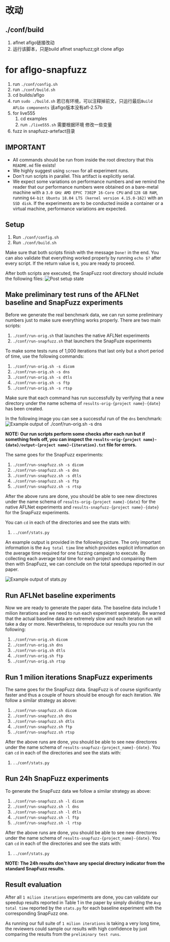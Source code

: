 # 改动
## ./conf/build
1. aflnet aflgo链接改动
2. 运行该脚本，只是build aflnet snapfuzz;git clone aflgo


# for aflgo-snapfuzz
1. run `./conf/config.sh`
2. run `./conf/build.sh`
3. cd builds/aflgo
4. run `sudo ./build.sh` 
若已有环境，可以注释掉前文，只运行最后`Build AFLGo components`
该aflgo版本没有afl-2.57b
5. for live555
   1. cd examples
   2. run `./live555.sh`
   需要根据环境 修改一些变量
7. fuzz in snapfuzz-artefact目录

## IMPORTANT

- All commands should be run from inside the root directory that this `README.md` file exists!
- We highly suggest using `screen` for all experiment runs.
- Don't run scripts in parallel. This artifact is explicitly serial.
- We expect some variations on performance numbers and we remind the reader that our performance numbers were obtained on a bare-metal machine with a `3.0 GHz AMD EPYC 7302P 16-Core CPU` and `128 GB RAM`, running `64-bit Ubuntu 18.04 LTS (kernel version 4.15.0-162)` with an `SSD disk`. If the experiments are to be conducted inside a container or a virtual machine, performance variations are expected.

## Setup

1. Run `./conf/config.sh`
1. Run `./conf/build.sh`

Make sure that both scripts finish with the message `Done!` in the end. You can also validate that everything worked properly by running `echo $?` after every script. If the return value is `0`, you are ready to proceed.

After both scripts are executed, the SnapFuzz root directory should include the following files:
![Post setup state](./imgs/setup.png)

## Make preliminary test runs of the AFLNet baseline and SnapFuzz experiments

Before we generate the real benchmark data, we can run some preliminary numbers just to make sure everything works properly. There are two main scripts:

1. `./conf/run-orig.sh` that launches the native AFLNet experiments
1. `./conf/run-snapfuzz.sh` that launchers the SnapFuze experiments

To make some tests runs of 1,000 iterations that last only but a short period of time, use the following commands:

1. `./conf/run-orig.sh -s dicom`
1. `./conf/run-orig.sh -s dns`
1. `./conf/run-orig.sh -s dtls`
1. `./conf/run-orig.sh -s ftp`
1. `./conf/run-orig.sh -s rtsp`

Make sure that each command has run successfully by verifying that a new directory under the name schema of `results-orig-{project name}-{date}` has been created.

In the following image you can see a successful run of the `dns` benchmark:
![Example output of ./conf/run-orig.sh -s dns](./imgs/orig-dns-run.png)

**NOTE: Our run scripts perform some checks after each run but if something feels off, you can inspect the `results-orig-{project name}-{date}/output-{project name}-{iteration}.txt` file for errors.**

The same goes for the SnapFuzz experiments:

1. `./conf/run-snapfuzz.sh -s dicom`
1. `./conf/run-snapfuzz.sh -s dns`
1. `./conf/run-snapfuzz.sh -s dtls`
1. `./conf/run-snapfuzz.sh -s ftp`
1. `./conf/run-snapfuzz.sh -s rtsp`

After the above runs are done, you should be able to see new directores under the name schema of `results-orig-{project name}-{date}` for the native AFLNet experiments and `results-snapfuzz-{project name}-{date}` for the SnapFuzz experiments.

You can `cd` in each of the directories and see the stats with:

1. `../conf/stats.py`

An example output is provided in the following picture. The only important information is the `Avg total time` line which provides explicit information on the average time required for one fuzzing campaign to execute. By collecting each average total time for each project and compairing them then with SnapFuzz, we can conclude on the total speedups reported in our paper.

![Example output of stats.py](./imgs/orig-out.png)

## Run AFLNet baseline experiments

Now we are ready to generate the paper data. The baseline data include 1 milion iterations and we need to run each experiment seperately. Be warned that the actual baseline data are extremely slow and each iteration run will take a day or more. Nevertheless, to reproduce our results you run the following:

1. `./conf/run-orig.sh dicom`
1. `./conf/run-orig.sh dns`
1. `./conf/run-orig.sh dtls`
1. `./conf/run-orig.sh ftp`
1. `./conf/run-orig.sh rtsp`

## Run 1 milion iterations SnapFuzz experiments

The same goes for the SnapFuzz data. SnapFuzz is of course significantly faster and thus a couple of hours should be enough for each iteration. We follow a similar strategy as above:

1. `./conf/run-snapfuzz.sh dicom`
1. `./conf/run-snapfuzz.sh dns`
1. `./conf/run-snapfuzz.sh dtls`
1. `./conf/run-snapfuzz.sh ftp`
1. `./conf/run-snapfuzz.sh rtsp`

After the above runs are done, you should be able to see new directores under the name schema of `results-snapfuzz-{project_name}-{date}`. You can `cd` in each of the directories and see the stats with:

1. `../conf/stats.py`

## Run 24h SnapFuzz experiments

To generate the SnapFuzz data we follow a similar strategy as above:

1. `./conf/run-snapfuzz.sh -l dicom`
1. `./conf/run-snapfuzz.sh -l dns`
1. `./conf/run-snapfuzz.sh -l dtls`
1. `./conf/run-snapfuzz.sh -l ftp`
1. `./conf/run-snapfuzz.sh -l rtsp`

After the above runs are done, you should be able to see new directores under the name schema of `results-snapfuzz-{project_name}-{date}`. You can `cd` in each of the directories and see the stats with:

1. `../conf/stats.py`

**NOTE: The 24h results don't have any special directory indicator from the standard SnapFuzz results.**

## Result evaluation

After all `1 milion iterations` experiments are done, you can validate our speedup results reported in Table 1 in the paper by simply dividing the `Avg total time` reported by the `stats.py` for each baseline experiment with the corresponding SnapFuzz one.

As running our full suite of `1 milion iterations` is taking a very long time, the reviewers could sample our results with high confidence by just comparing the results from the `preliminary test runs`.
